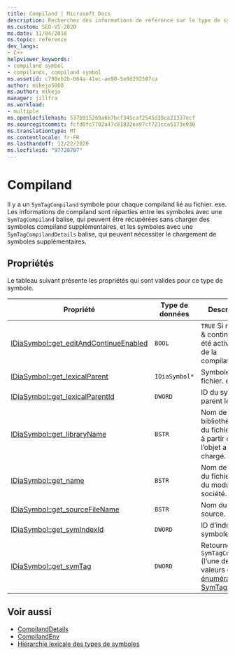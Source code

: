 ```yaml
---
title: Compiland | Microsoft Docs
description: Recherchez des informations de référence sur le type de symbole compiland (SymTagCompiland) dans le kit de développement logiciel (SDK) de Visual Studio Debug interface Access.
ms.custom: SEO-VS-2020
ms.date: 11/04/2016
ms.topic: reference
dev_langs:
- C++
helpviewer_keywords:
- compiland symbol
- compilands, compiland symbol
ms.assetid: c798eb2b-664a-41ec-ae90-5e9d292507ca
author: mikejo5000
ms.author: mikejo
manager: jillfra
ms.workload:
- multiple
ms.openlocfilehash: 537b915269a6b7bcf345caf2545d38ca21337ecf
ms.sourcegitcommit: fcfd0fc7702a47c81832ea97cf721cca5173e930
ms.translationtype: MT
ms.contentlocale: fr-FR
ms.lasthandoff: 12/22/2020
ms.locfileid: "97728787"
---
```

# <a name="compiland"></a>Compiland
Il y a un `SymTagCompiland` symbole pour chaque compiland lié au fichier. exe. Les informations de compiland sont réparties entre les symboles avec une `SymTagCompiland` balise, qui peuvent être récupérées sans charger des symboles compiland supplémentaires, et les symboles avec une `SymTagCompilandDetails` balise, qui peuvent nécessiter le chargement de symboles supplémentaires.

## <a name="properties"></a>Propriétés
 Le tableau suivant présente les propriétés qui sont valides pour ce type de symbole.

|Propriété|Type de données|Description|
|--------------|---------------|-----------------|
|[IDiaSymbol::get_editAndContinueEnabled](../../debugger/debug-interface-access/idiasymbol-get-editandcontinueenabled.md)|`BOOL`|`TRUE` Si modifier & continuer a été activé lors de la compilation.|
|[IDiaSymbol::get_lexicalParent](../../debugger/debug-interface-access/idiasymbol-get-lexicalparent.md)|`IDiaSymbol*`|Symbole du fichier. exe.|
|[IDiaSymbol::get_lexicalParentId](../../debugger/debug-interface-access/idiasymbol-get-lexicalparentid.md)|`DWORD`|ID du symbole parent lexical.|
|[IDiaSymbol::get_libraryName](../../debugger/debug-interface-access/idiasymbol-get-libraryname.md)|`BSTR`|Nom de la bibliothèque ou du fichier objet à partir duquel l’objet a été chargé.|
|[IDiaSymbol::get_name](../../debugger/debug-interface-access/idiasymbol-get-name.md)|`BSTR`|Nom de fichier du fichier objet du module de la société.|
|[IDiaSymbol::get_sourceFileName](../../debugger/debug-interface-access/idiasymbol-get-sourcefilename.md)|`BSTR`|Nom du fichier source.|
|[IDiaSymbol::get_symIndexId](../../debugger/debug-interface-access/idiasymbol-get-symindexid.md)|`DWORD`|ID d’index du symbole.|
|[IDiaSymbol::get_symTag](../../debugger/debug-interface-access/idiasymbol-get-symtag.md)|`DWORD`|Retourne `SymTagCompiland` (l’une des valeurs d' [énumération SymTagEnum](../../debugger/debug-interface-access/symtagenum.md) ).|

## <a name="see-also"></a>Voir aussi
- [CompilandDetails](../../debugger/debug-interface-access/compilanddetails.md)
- [CompilandEnv](../../debugger/debug-interface-access/compilandenv.md)
- [Hiérarchie lexicale des types de symboles](../../debugger/debug-interface-access/lexical-hierarchy-of-symbol-types.md)